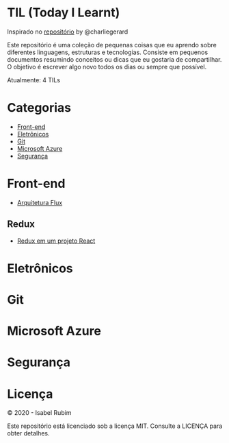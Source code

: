 # TIL (Today I Learnt)

Inspirado no [repositório](https://github.com/charliegerard/dev-notes) by @charliegerard

Este repositório é uma coleção de pequenas coisas que eu aprendo sobre diferentes linguagens, estruturas e tecnologias. Consiste em pequenos documentos resumindo conceitos ou dicas que eu gostaria de compartilhar. O objetivo é escrever algo novo todos os dias ou sempre que possível.

Atualmente: 4 TILs

# Categorias

* [Front-end](#front-end)
* [Eletrônicos](#eletrônicos)
* [Git](#git)
* [Microsoft Azure](#microsoft-azure)
* [Segurança](#segurança)

# Front-end

* [Arquitetura Flux](../master/frontEnd/ArquiteturaFlux.md)

## Redux

* [Redux em um projeto React](../master/frontEnd/ReduxEmUmProjReact.md)

# Eletrônicos

# Git 

# Microsoft Azure

# Segurança

# Licença

© 2020 - Isabel Rubim

Este repositório está licenciado sob a licença MIT. Consulte a LICENÇA para obter detalhes.
